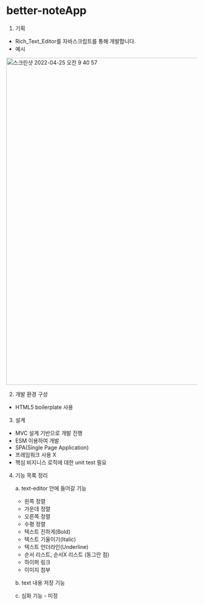 # better-noteApp
1. 기획
  - Rich_Text_Editor를 자바스크립트를 통해 개발합니다. 
  - 예시
   <img width="859" alt="스크린샷 2022-04-25 오전 9 40 57" src="https://user-images.githubusercontent.com/26559739/165003825-0048a1fe-44ba-4796-8d6b-4877046dedde.png">
   
2. 개발 환경 구성
  - HTML5 boilerplate 사용

3. 설계
  - MVC 설계 기반으로 개발 진행
  - ESM 이용하여 개발
  - SPA(Single Page Application) 
  - 프레임워크 사용 X
  - 핵심 비지니스 로직에 대한 unit test 필요

4. 기능 목록 정리

    a. text-editor 안에 들어갈 기능
      - 왼쪽 정렬
      - 가운데 정렬
      - 오른쪽 정렬
      - 수평 정렬
      - 텍스트 진하게(Bold)
      - 텍스트 기울이기(Italic)
      - 텍스트 언더라인(Underline)
      - 순서 리스트, 순서X 리스트 (동그란 점)
      - 하이퍼 링크
      - 이미지 첨부

    b. text 내용 저장 기능

    c. 심화 기능 - 미정
